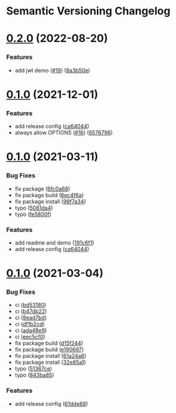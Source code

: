 # Semantic Versioning Changelog

# [0.2.0](https://github.com/pycasbin/fastapi-authz/compare/v0.1.0...v0.2.0) (2022-08-20)


### Features

* add jwt demo ([#19](https://github.com/pycasbin/fastapi-authz/issues/19)) ([8a3b50e](https://github.com/pycasbin/fastapi-authz/commit/8a3b50e58e53885140b3b4cffc50f17cb3406aa3))

# [0.1.0](https://github.com/pycasbin/fastapi-authz/compare/v0.0.5...v0.1.0) (2021-12-01)

### Features

* add release
  config ([ca64044](https://github.com/pycasbin/fastapi-authz/commit/ca64044342088f36fb9822376487260a2ac2c6a1))
* always allow
  OPTIONS ([#16](https://github.com/pycasbin/fastapi-authz/issues/16)) ([6576796](https://github.com/pycasbin/fastapi-authz/commit/65767963ce26d8a63115ecbc87e76f812abd430f))

# [0.1.0](https://github.com/pycasbin/fastapi-authz/compare/v0.0.1...v0.1.0) (2021-03-11)

### Bug Fixes

* fix package ([6fc0a68](https://github.com/pycasbin/fastapi-authz/commit/6fc0a68e9a6620c0e67f355d82894b09aa5da1ef))
* fix package
  build ([6ec4f6a](https://github.com/pycasbin/fastapi-authz/commit/6ec4f6a58e205bf70913b21cf7102282f4435939))
* fix package
  install ([98f7a34](https://github.com/pycasbin/fastapi-authz/commit/98f7a34c2ee70b39a25f11d64746078253fb03ba))
* typo ([5081da4](https://github.com/pycasbin/fastapi-authz/commit/5081da46b99d1b8d1746f683d675bde17566d659))
* typo ([fe5800f](https://github.com/pycasbin/fastapi-authz/commit/fe5800f0f5af1b13a45721b24cfbdc48beabc8a2))

### Features

* add readme and
  demo ([191c6f1](https://github.com/pycasbin/fastapi-authz/commit/191c6f1caa812f288e8e8ecebad74762ca3b1866))
* add release
  config ([ca64044](https://github.com/pycasbin/fastapi-authz/commit/ca64044342088f36fb9822376487260a2ac2c6a1))

# [0.1.0](https://github.com/pycasbin/fastapi-authz/compare/v0.0.3...v0.1.0) (2021-03-04)

### Bug Fixes

* ci ([bd53180](https://github.com/pycasbin/fastapi-authz/commit/bd53180565fb55907b60666fb438add7cb18e4fb))
* ci ([b47db22](https://github.com/pycasbin/fastapi-authz/commit/b47db22b106db1b0c6b90b1419a95f6be3e91511))
* ci ([8ead7bd](https://github.com/pycasbin/fastapi-authz/commit/8ead7bd362c4ab72bc953286b97cd618206cfaac))
* ci ([df1b2cd](https://github.com/pycasbin/fastapi-authz/commit/df1b2cd7ee05ed058d009070ae2e9150c794c41b))
* ci ([ada48e9](https://github.com/pycasbin/fastapi-authz/commit/ada48e95c38494d59eb5c93698eb939201d1a038))
* ci ([eec5cf0](https://github.com/pycasbin/fastapi-authz/commit/eec5cf0f292044be21b264a85e391545dbf1d200))
* fix package
  build ([d15f244](https://github.com/pycasbin/fastapi-authz/commit/d15f244ab257e334b9204c140a4114c84f298f73))
* fix package
  build ([e190697](https://github.com/pycasbin/fastapi-authz/commit/e190697f2bc0678ee1762bb1b31c46cf4f7bd539))
* fix package
  install ([61a24a8](https://github.com/pycasbin/fastapi-authz/commit/61a24a816e823001e44a35a41fae5ecf86205697))
* fix package
  install ([32e85a1](https://github.com/pycasbin/fastapi-authz/commit/32e85a15475290a3128274d5fa03e82f6198edf2))
* typo ([51367ce](https://github.com/pycasbin/fastapi-authz/commit/51367ce9f189a218bfa270dbf389fda0cfed19f2))
* typo ([843ba85](https://github.com/pycasbin/fastapi-authz/commit/843ba852a455e00ca942897363e59ee3ec1f0698))

### Features

* add release
  config ([61dde88](https://github.com/pycasbin/fastapi-authz/commit/61dde885034f4ae5d32956141f8e70549088aac9))
